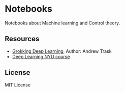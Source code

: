 # Notebooks

 Notebooks about Machine learning and Control theory.

## Resources

* [Grokking Deep Learning](https://www.manning.com/books/grokking-deep-learning), Author: Andrew Trask
* [Deep Learning NYU course](https://github.com/Atcold/NYU-DLSP21)

## License

MIT License
